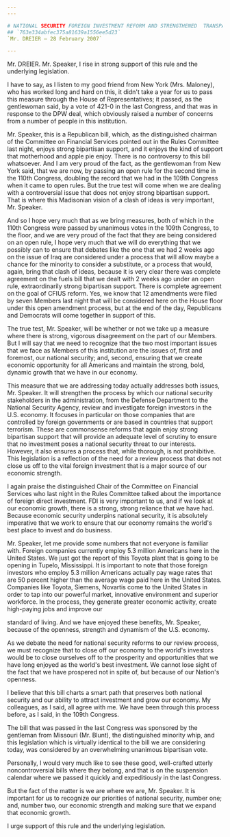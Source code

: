 ```yaml
---
---

# NATIONAL SECURITY FOREIGN INVESTMENT REFORM AND STRENGTHENED  TRANSPARENCY ACT OF 2007
## `763e334abfec375a81639a1556ee5d23`
`Mr. DREIER — 28 February 2007`

---
```



Mr. DREIER. Mr. Speaker, I rise in strong support of this rule and 
the underlying legislation.

I have to say, as I listen to my good friend from New York (Mrs. 
Maloney), who has worked long and hard on this, it didn't take a year 
for us to pass this measure through the House of Representatives; it 
passed, as the gentlewoman said, by a vote of 421-0 in the last 
Congress, and that was in response to the DPW deal, which obviously 
raised a number of concerns from a number of people in this 
institution.

Mr. Speaker, this is a Republican bill, which, as the distinguished 
chairman of the Committee on Financial Services pointed out in the 
Rules Committee last night, enjoys strong bipartisan support, and it 
enjoys the kind of support that motherhood and apple pie enjoy. There 
is no controversy to this bill whatsoever. And I am very proud of the 
fact, as the gentlewoman from New York said, that we are now, by 
passing an open rule for the second time in the 110th Congress, 
doubling the record that we had in the 109th Congress when it came to 
open rules. But the true test will come when we are dealing with a 
controversial issue that does not enjoy strong bipartisan support. That 
is where this Madisonian vision of a clash of ideas is very important, 
Mr. Speaker.

And so I hope very much that as we bring measures, both of which in 
the 110th Congress were passed by unanimous votes in the 109th 
Congress, to the floor, and we are very proud of the fact that they are 
being considered on an open rule, I hope very much that we will do 
everything that we possibly can to ensure that debates like the one 
that we had 2 weeks ago on the issue of Iraq are considered under a 
process that will allow maybe a chance for the minority to consider a 
substitute, or a process that would, again, bring that clash of ideas, 
because it is very clear there was complete agreement on the fuels bill 
that we dealt with 2 weeks ago under an open rule, extraordinarily 
strong bipartisan support. There is complete agreement on the goal of 
CFIUS reform. Yes, we know that 12 amendments were filed by seven 
Members last night that will be considered here on the House floor 
under this open amendment process, but at the end of the day, 
Republicans and Democrats will come together in support of this.

The true test, Mr. Speaker, will be whether or not we take up a 
measure where there is strong, vigorous disagreement on the part of our 
Members. But I will say that we need to recognize that the two most 
important issues that we face as Members of this institution are the 
issues of, first and foremost, our national security; and, second, 
ensuring that we create economic opportunity for all Americans and 
maintain the strong, bold, dynamic growth that we have in our economy.

This measure that we are addressing today actually addresses both 
issues, Mr. Speaker. It will strengthen the process by which our 
national security stakeholders in the administration, from the Defense 
Department to the National Security Agency, review and investigate 
foreign investors in the U.S. economy. It focuses in particular on 
those companies that are controlled by foreign governments or are based 
in countries that support terrorism. These are commonsense reforms that 
again enjoy strong bipartisan support that will provide an adequate 
level of scrutiny to ensure that no investment poses a national 
security threat to our interests. However, it also ensures a process 
that, while thorough, is not prohibitive. This legislation is a 
reflection of the need for a review process that does not close us off 
to the vital foreign investment that is a major source of our economic 
strength.

I again praise the distinguished Chair of the Committee on Financial 
Services who last night in the Rules Committee talked about the 
importance of foreign direct investment. FDI is very important to us, 
and if we look at our economic growth, there is a strong, strong 
reliance that we have had. Because economic security underpins national 
security, it is absolutely imperative that we work to ensure that our 
economy remains the world's best place to invest and do business.

Mr. Speaker, let me provide some numbers that not everyone is 
familiar with. Foreign companies currently employ 5.3 million Americans 
here in the United States. We just got the report of this Toyota plant 
that is going to be opening in Tupelo, Mississippi. It is important to 
note that those foreign investors who employ 5.3 million Americans 
actually pay wage rates that are 50 percent higher than the average 
wage paid here in the United States. Companies like Toyota, Siemens, 
Novartis come to the United States in order to tap into our powerful 
market, innovative environment and superior workforce. In the process, 
they generate greater economic activity, create high-paying jobs and 
improve our


standard of living. And we have enjoyed these benefits, Mr. Speaker, 
because of the openness, strength and dynamism of the U.S. economy.

As we debate the need for national security reforms to our review 
process, we must recognize that to close off our economy to the world's 
investors would be to close ourselves off to the prosperity and 
opportunities that we have long enjoyed as the world's best investment. 
We cannot lose sight of the fact that we have prospered not in spite 
of, but because of our Nation's openness.

I believe that this bill charts a smart path that preserves both 
national security and our ability to attract investment and grow our 
economy. My colleagues, as I said, all agree with me. We have been 
through this process before, as I said, in the 109th Congress.



The bill that was passed in the last Congress was sponsored by the 
gentleman from Missouri (Mr. Blunt), the distinguished minority whip, 
and this legislation which is virtually identical to the bill we are 
considering today, was considered by an overwhelming unanimous 
bipartisan vote.

Personally, I would very much like to see these good, well-crafted 
utterly noncontroversial bills where they belong, and that is on the 
suspension calendar where we passed it quickly and expeditiously in the 
last Congress.

But the fact of the matter is we are where we are, Mr. Speaker. It is 
important for us to recognize our priorities of national security, 
number one; and, number two, our economic strength and making sure that 
we expand that economic growth.

I urge support of this rule and the underlying legislation.